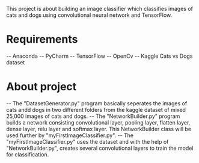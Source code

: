 This project is about building an image classifier which classifies images of cats and dogs using convolutional neural network and TensorFlow.
# Requirements
-- Anaconda
-- PyCharm
-- TensorFlow
-- OpenCv
-- Kaggle Cats vs Dogs dataset

# About project
-- The "DatasetGenerator.py" program basically seperates the images of cats andd dogs in two different folders from the kaggle dataset of mixed 25,000 images of cats and dogs.
-- The "NetworkBuilder.py" program builds a network consisting convolutional layer, pooling layer, flatten layer, dense layer, relu layer and softmax layer. This NetworkBuilder class will be used further by "myFirstImageClassifier.py".
-- The "myFirstImageClassifier.py" uses the dataset and with the help of "NetworkBuilder.py", creates several convolutional layers to train the model for classification.

